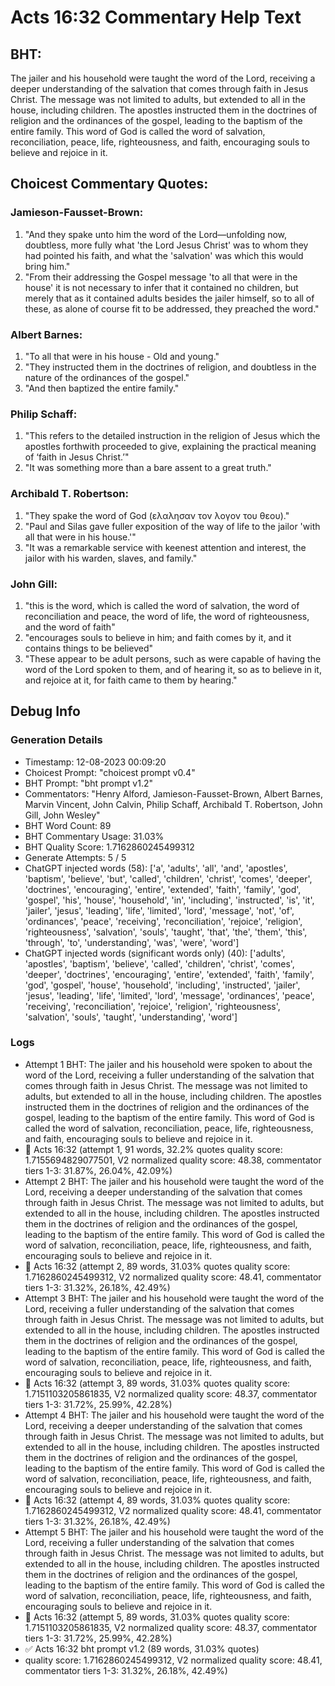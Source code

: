 # Acts 16:32 Commentary Help Text

## BHT:
The jailer and his household were taught the word of the Lord, receiving a deeper understanding of the salvation that comes through faith in Jesus Christ. The message was not limited to adults, but extended to all in the house, including children. The apostles instructed them in the doctrines of religion and the ordinances of the gospel, leading to the baptism of the entire family. This word of God is called the word of salvation, reconciliation, peace, life, righteousness, and faith, encouraging souls to believe and rejoice in it.

## Choicest Commentary Quotes:
### Jamieson-Fausset-Brown:
1. "And they spake unto him the word of the Lord—unfolding now, doubtless, more fully what 'the Lord Jesus Christ' was to whom they had pointed his faith, and what the 'salvation' was which this would bring him." 
2. "From their addressing the Gospel message 'to all that were in the house' it is not necessary to infer that it contained no children, but merely that as it contained adults besides the jailer himself, so to all of these, as alone of course fit to be addressed, they preached the word."

### Albert Barnes:
1. "To all that were in his house - Old and young." 
2. "They instructed them in the doctrines of religion, and doubtless in the nature of the ordinances of the gospel."
3. "And then baptized the entire family."

### Philip Schaff:
1. "This refers to the detailed instruction in the religion of Jesus which the apostles forthwith proceeded to give, explaining the practical meaning of ‘faith in Jesus Christ.’" 
2. "It was something more than a bare assent to a great truth."

### Archibald T. Robertson:
1. "They spake the word of God (ελαλησαν τον λογον του θεου)." 
2. "Paul and Silas gave fuller exposition of the way of life to the jailor 'with all that were in his house.'"
3. "It was a remarkable service with keenest attention and interest, the jailor with his warden, slaves, and family."

### John Gill:
1. "this is the word, which is called the word of salvation, the word of reconciliation and peace, the word of life, the word of righteousness, and the word of faith"
2. "encourages souls to believe in him; and faith comes by it, and it contains things to be believed"
3. "These appear to be adult persons, such as were capable of having the word of the Lord spoken to them, and of hearing it, so as to believe in it, and rejoice at it, for faith came to them by hearing."


## Debug Info
### Generation Details
- Timestamp: 12-08-2023 00:09:20
- Choicest Prompt: "choicest prompt v0.4"
- BHT Prompt: "bht prompt v1.2"
- Commentators: "Henry Alford, Jamieson-Fausset-Brown, Albert Barnes, Marvin Vincent, John Calvin, Philip Schaff, Archibald T. Robertson, John Gill, John Wesley"
- BHT Word Count: 89
- BHT Commentary Usage: 31.03%
- BHT Quality Score: 1.7162860245499312
- Generate Attempts: 5 / 5
- ChatGPT injected words (58):
	['a', 'adults', 'all', 'and', 'apostles', 'baptism', 'believe', 'but', 'called', 'children', 'christ', 'comes', 'deeper', 'doctrines', 'encouraging', 'entire', 'extended', 'faith', 'family', 'god', 'gospel', 'his', 'house', 'household', 'in', 'including', 'instructed', 'is', 'it', 'jailer', 'jesus', 'leading', 'life', 'limited', 'lord', 'message', 'not', 'of', 'ordinances', 'peace', 'receiving', 'reconciliation', 'rejoice', 'religion', 'righteousness', 'salvation', 'souls', 'taught', 'that', 'the', 'them', 'this', 'through', 'to', 'understanding', 'was', 'were', 'word']
- ChatGPT injected words (significant words only) (40):
	['adults', 'apostles', 'baptism', 'believe', 'called', 'children', 'christ', 'comes', 'deeper', 'doctrines', 'encouraging', 'entire', 'extended', 'faith', 'family', 'god', 'gospel', 'house', 'household', 'including', 'instructed', 'jailer', 'jesus', 'leading', 'life', 'limited', 'lord', 'message', 'ordinances', 'peace', 'receiving', 'reconciliation', 'rejoice', 'religion', 'righteousness', 'salvation', 'souls', 'taught', 'understanding', 'word']

### Logs
- Attempt 1 BHT: The jailer and his household were spoken to about the word of the Lord, receiving a fuller understanding of the salvation that comes through faith in Jesus Christ. The message was not limited to adults, but extended to all in the house, including children. The apostles instructed them in the doctrines of religion and the ordinances of the gospel, leading to the baptism of the entire family. This word of God is called the word of salvation, reconciliation, peace, life, righteousness, and faith, encouraging souls to believe and rejoice in it.
- 🔄 Acts 16:32 (attempt 1, 91 words, 32.2% quotes quality score: 1.7155694829077501, V2 normalized quality score: 48.38, commentator tiers 1-3: 31.87%, 26.04%, 42.09%)
- Attempt 2 BHT: The jailer and his household were taught the word of the Lord, receiving a deeper understanding of the salvation that comes through faith in Jesus Christ. The message was not limited to adults, but extended to all in the house, including children. The apostles instructed them in the doctrines of religion and the ordinances of the gospel, leading to the baptism of the entire family. This word of God is called the word of salvation, reconciliation, peace, life, righteousness, and faith, encouraging souls to believe and rejoice in it.
- 🔄 Acts 16:32 (attempt 2, 89 words, 31.03% quotes quality score: 1.7162860245499312, V2 normalized quality score: 48.41, commentator tiers 1-3: 31.32%, 26.18%, 42.49%)
- Attempt 3 BHT: The jailer and his household were taught the word of the Lord, receiving a fuller understanding of the salvation that comes through faith in Jesus Christ. The message was not limited to adults, but extended to all in the house, including children. The apostles instructed them in the doctrines of religion and the ordinances of the gospel, leading to the baptism of the entire family. This word of God is called the word of salvation, reconciliation, peace, life, righteousness, and faith, encouraging souls to believe and rejoice in it.
- 🔄 Acts 16:32 (attempt 3, 89 words, 31.03% quotes quality score: 1.7151103205861835, V2 normalized quality score: 48.37, commentator tiers 1-3: 31.72%, 25.99%, 42.28%)
- Attempt 4 BHT: The jailer and his household were taught the word of the Lord, receiving a deeper understanding of the salvation that comes through faith in Jesus Christ. The message was not limited to adults, but extended to all in the house, including children. The apostles instructed them in the doctrines of religion and the ordinances of the gospel, leading to the baptism of the entire family. This word of God is called the word of salvation, reconciliation, peace, life, righteousness, and faith, encouraging souls to believe and rejoice in it.
- 🔄 Acts 16:32 (attempt 4, 89 words, 31.03% quotes quality score: 1.7162860245499312, V2 normalized quality score: 48.41, commentator tiers 1-3: 31.32%, 26.18%, 42.49%)
- Attempt 5 BHT: The jailer and his household were taught the word of the Lord, receiving a fuller understanding of the salvation that comes through faith in Jesus Christ. The message was not limited to adults, but extended to all in the house, including children. The apostles instructed them in the doctrines of religion and the ordinances of the gospel, leading to the baptism of the entire family. This word of God is called the word of salvation, reconciliation, peace, life, righteousness, and faith, encouraging souls to believe and rejoice in it.
- 🔄 Acts 16:32 (attempt 5, 89 words, 31.03% quotes quality score: 1.7151103205861835, V2 normalized quality score: 48.37, commentator tiers 1-3: 31.72%, 25.99%, 42.28%)
- ✅ Acts 16:32 bht prompt v1.2 (89 words, 31.03% quotes)
- quality score: 1.7162860245499312, V2 normalized quality score: 48.41, commentator tiers 1-3: 31.32%, 26.18%, 42.49%)
